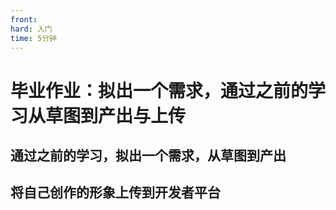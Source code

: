 ```yaml
---
front: 
hard: 入门
time: 5分钟
---
```

# 毕业作业：拟出一个需求，通过之前的学习从草图到产出与上传



## 通过之前的学习，拟出一个需求，从草图到产出

## 将自己创作的形象上传到开发者平台